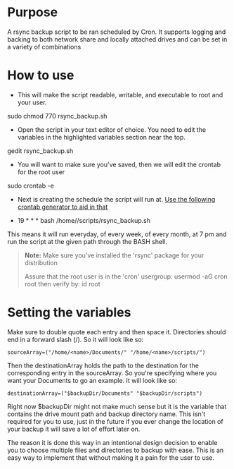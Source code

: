 Purpose
===

A rsync backup script to be ran scheduled by Cron. It supports logging and backing to both
network share and locally attached drives and can be set in a variety of combinations

How to use
===

- This will make the script readable, writable, and executable to root and your user. 

sudo chmod 770 rsync_backup.sh

- Open the script in your text editor of choice. You need to edit the variables in the highlighted variables section near the top.

gedit rsync_backup.sh

- You will want to make sure you've saved, then we will edit the crontab for the root user

sudo crontab -e

- Next is creating the schedule the script will run at. [Use the following crontab generator to aid in that](http://crontab-generator.org/)

* 19 * * * bash /home/<user name>/scripts/rsync_backup.sh

This means it will run everyday, of every week, of every month, at 7 pm and run the script at the given
path through the BASH shell.

> **Note:** 
> Make sure you've installed the 'rsync' package for your distribution
>
> Assure that the root user is in the 'cron' usergroup:
> usermod -aG cron root
> then verify by:
> id root

Setting the variables
===

Make sure to double quote each entry and then space it. Directories should end in a forward slash (/). So it will look like so:

    sourceArray=("/home/<name>/Documents/" "/home/<name>/scripts/")

Then the destinationArray holds the path to the destination for the corresponding entry in the sourceArray. So you're specifying where you want your Documents to go an example. It will look like so:

    destinationArray=("$backupDir/Documents" "$backupDir/scripts")

Right now $backupDir might not make much sense but it is the variable that contains the drive mount path and
backup directory name. This isn't required for you to use, just in the future if you ever change the location
of your backup it will save a lot of effort later on.

The reason it is done this way in an intentional design decision to enable you to choose multiple files and
directories to backup with ease. This is an easy way to implement that without making it a pain for the user
to use.

